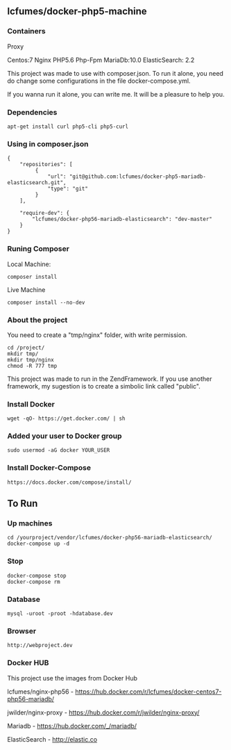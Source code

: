 ## lcfumes/docker-php5-machine ##

### Containers ###
Proxy

Centos:7
Nginx
PHP5.6
Php-Fpm
MariaDb:10.0
ElasticSearch: 2.2


This project was made to use with composer.json. To run it alone, you need do change some configurations in the file docker-compose.yml. 

If you wanna run it alone, you can write me. It will be a pleasure to help you.

### Dependencies ###
```
apt-get install curl php5-cli php5-curl
```


### Using in composer.json ###

```
{
    "repositories": [
         {
             "url": "git@github.com:lcfumes/docker-php5-mariadb-elasticsearch.git",
             "type": "git"
         }
    ],

    "require-dev": {
        "lcfumes/docker-php56-mariadb-elasticsearch": "dev-master"
    }
}
```

### Runing Composer ###

Local Machine:

```
composer install
```

Live Machine

```
composer install --no-dev
```

### About the project ###

You need to create a "tmp/nginx" folder, with write permission.

```
cd /project/
mkdir tmp/
mkdir tmp/nginx
chmod -R 777 tmp
```

This project was made to run in the ZendFramework. If you use another framework, my sugestion is to create a simbolic link called "public". 

### Install Docker ###

```
wget -qO- https://get.docker.com/ | sh
```

### Added your user to Docker group ###

```
sudo usermod -aG docker YOUR_USER
```

###  Install Docker-Compose ###

```
https://docs.docker.com/compose/install/
```

## To Run ##

### Up machines ###

```
cd /yourproject/vendor/lcfumes/docker-php56-mariadb-elasticsearch/
docker-compose up -d
```

### Stop ###

```
docker-compose stop
docker-compose rm
```

### Database ###

```
mysql -uroot -proot -hdatabase.dev
```

### Browser ###

```
http://webproject.dev
```

### Docker HUB ###

This project use the images from Docker Hub

lcfumes/nginx-php56 - https://hub.docker.com/r/lcfumes/docker-centos7-php56-mariadb/

jwilder/nginx-proxy - https://hub.docker.com/r/jwilder/nginx-proxy/

Mariadb - https://hub.docker.com/_/mariadb/

ElasticSearch - http://elastic.co
